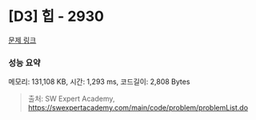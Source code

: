 # [D3] 힙 - 2930 

[문제 링크](https://swexpertacademy.com/main/code/problem/problemDetail.do?contestProbId=AV-Tj7ya3jYDFAXr) 

### 성능 요약

메모리: 131,108 KB, 시간: 1,293 ms, 코드길이: 2,808 Bytes



> 출처: SW Expert Academy, https://swexpertacademy.com/main/code/problem/problemList.do